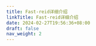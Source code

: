 ```yaml
---
title: Fast-reid详细介绍
linkTitle: Fast-reid详细介绍
date: 2024-02-27T19:56:36+08:00
draft: false
nav_weight: 2
---
```


